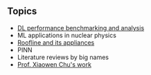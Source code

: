 ## Topics
- [DL performance benchmarking and analysis](./dl-perf/toc.md)
- ML applications in nuclear physics
- [Roofline and its appliances](./roofline/toc.md)
- PINN
- Literature reviews by big names
- [Prof. Xiaowen Chu's work](./chxw/toc.md)